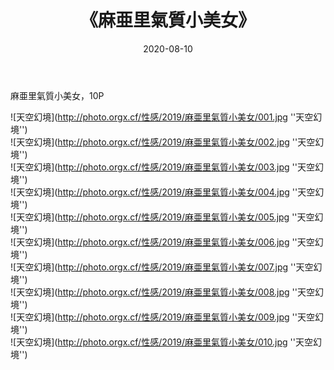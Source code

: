 ﻿---
layout: post
title:  《麻亜里氣質小美女》
date:   2020-08-10
image: http://photo.orgx.cf/性感/2019/麻亜里氣質小美女/000.jpg
categories: [美女, 性感, 泳衣]
---

麻亜里氣質小美女，10P



![天空幻境](http://photo.orgx.cf/性感/2019/麻亜里氣質小美女/001.jpg ''天空幻境'') <br>
![天空幻境](http://photo.orgx.cf/性感/2019/麻亜里氣質小美女/002.jpg ''天空幻境'') <br>
![天空幻境](http://photo.orgx.cf/性感/2019/麻亜里氣質小美女/003.jpg ''天空幻境'') <br>
![天空幻境](http://photo.orgx.cf/性感/2019/麻亜里氣質小美女/004.jpg ''天空幻境'') <br>
![天空幻境](http://photo.orgx.cf/性感/2019/麻亜里氣質小美女/005.jpg ''天空幻境'') <br>
![天空幻境](http://photo.orgx.cf/性感/2019/麻亜里氣質小美女/006.jpg ''天空幻境'') <br>
![天空幻境](http://photo.orgx.cf/性感/2019/麻亜里氣質小美女/007.jpg ''天空幻境'') <br>
![天空幻境](http://photo.orgx.cf/性感/2019/麻亜里氣質小美女/008.jpg ''天空幻境'') <br>
![天空幻境](http://photo.orgx.cf/性感/2019/麻亜里氣質小美女/009.jpg ''天空幻境'') <br>
![天空幻境](http://photo.orgx.cf/性感/2019/麻亜里氣質小美女/010.jpg ''天空幻境'') <br>
